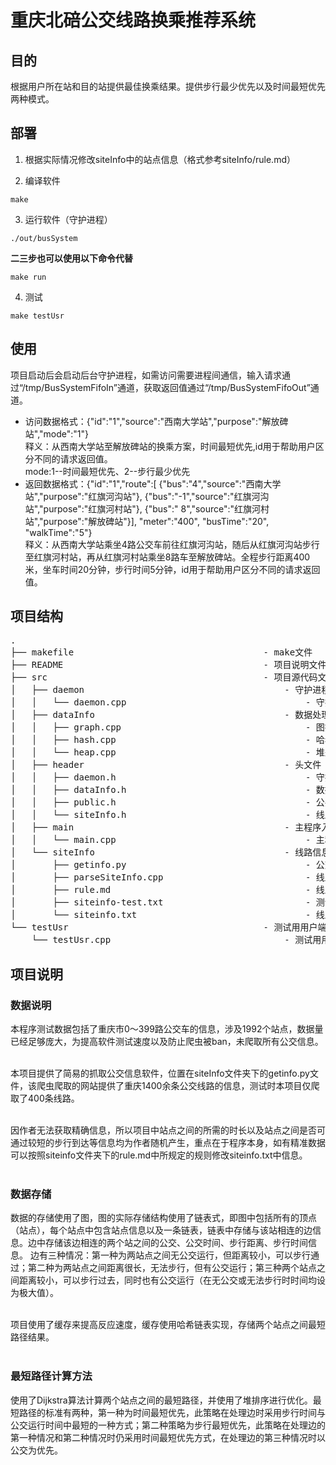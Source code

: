 # 重庆北碚公交线路换乘推荐系统

## 目的

根据用户所在站和目的站提供最佳换乘结果。提供步行最少优先以及时间最短优先两种模式。

## 部署

1. 根据实际情况修改siteInfo中的站点信息（格式参考siteInfo/rule.md）

2. 编译软件

```shell
make
```

3. 运行软件（守护进程）

```shell
./out/busSystem
```

**二三步也可以使用以下命令代替**

```shell
make run
```

4. 测试

```shell
make testUsr
```

## 使用

项目启动后会启动后台守护进程，如需访问需要进程间通信，输入请求通过“/tmp/BusSystemFifoIn”通道，获取返回值通过“/tmp/BusSystemFifoOut”通道。

- 访问数据格式：{"id":"1","source":"西南大学站","purpose":"解放碑站","mode":"1"}</br>
释义：从西南大学站至解放碑站的换乘方案，时间最短优先,id用于帮助用户区分不同的请求返回值。</br>
mode:1--时间最短优先、2--步行最少优先
- 返回数据格式：{"id":"1","route":[
    {"bus":"4","source":"西南大学站","purpose":"红旗河沟站"},
    {"bus":"-1","source":"红旗河沟站","purpose":"红旗河村站"},
    {"bus":" 8","source":"红旗河村站","purpose":"解放碑站"}],
    "meter":"400",
    "busTime":"20",
    "walkTime":"5"}</br>
释义：从西南大学站乘坐4路公交车前往红旗河沟站，随后从红旗河沟站步行至红旗河村站，再从红旗河村站乘坐8路车至解放碑站。全程步行距离400米，坐车时间20分钟，步行时间5分钟，id用于帮助用户区分不同的请求返回值。

## 项目结构

<pre>
.
├── makefile                                    - make文件
├── README                                      - 项目说明文件 
├── src                                         - 项目源代码文件夹
│   ├── daemon                                      - 守护进程
│   │   └── daemon.cpp                                  - 守护进程主程序
│   ├── dataInfo                                    - 数据处理
│   │   ├── graph.cpp                                   - 图操作相关工作集
│   │   ├── hash.cpp                                    - 哈希链表相关工作集
│   │   └── heap.cpp                                    - 堆处理相关工作集
│   ├── header                                      - 头文件
│   │   ├── daemon.h                                    - 守护进程头文件
│   │   ├── dataInfo.h                                  - 数据处理头文件
│   │   ├── public.h                                    - 公共头文件
│   │   └── siteInfo.h                                  - 线路信息头文件
│   ├── main                                        - 主程序入口
│   │   └── main.cpp                                    - 主程序
│   └── siteInfo                                    - 线路信息处理
│       ├── getinfo.py                                  - 公交信息爬虫示例
│       ├── parseSiteInfo.cpp                           - 线路信息处理相关工作集
│       ├── rule.md                                     - 线路信息文本文件规范
│       ├── siteinfo-test.txt                           - 测试用模仿线路信息文本文件
│       └── siteinfo.txt                                - 线路信息文本文件示例
└── testUsr                                     - 测试用用户端程序
    └── testUsr.cpp                                 - 测试用用户端主程序       
</pre>

## 项目说明

### 数据说明

本程序测试数据包括了重庆市0～399路公交车的信息，涉及1992个站点，数据量已经足够庞大，为提高软件测试速度以及防止爬虫被ban，未爬取所有公交信息。<br><br>

本项目提供了简易的抓取公交信息软件，位置在siteInfo文件夹下的getinfo.py文件，该爬虫爬取的网站提供了重庆1400余条公交线路的信息，测试时本项目仅爬取了400条线路。<br><br>

因作者无法获取精确信息，所以项目中站点之间的所需的时长以及站点之间是否可通过较短的步行到达等信息均为作者随机产生，重点在于程序本身，如有精准数据可以按照siteinfo文件夹下的rule.md中所规定的规则修改siteinfo.txt中信息。<br><br>

### 数据存储

数据的存储使用了图，图的实际存储结构使用了链表式，即图中包括所有的顶点（站点），每个站点中包含站点信息以及一条链表，链表中存储与该站相连的边信息。边中存储该边相连的两个站之间的公交、公交时间、步行距离、步行时间信息。
边有三种情况：第一种为两站点之间无公交运行，但距离较小，可以步行通过；第二种为两站点之间距离很长，无法步行，但有公交运行；第三种两个站点之间距离较小，可以步行过去，同时也有公交运行（在无公交或无法步行时时间均设为极大值）。<br><br>

项目使用了缓存来提高反应速度，缓存使用哈希链表实现，存储两个站点之间最短路径结果。<br><br>

### 最短路径计算方法

使用了Dijkstra算法计算两个站点之间的最短路径，并使用了堆排序进行优化。最短路径的标准有两种，第一种为时间最短优先，此策略在处理边时采用步行时间与公交运行时间中最短的一种方式；第二种策略为步行最短优先，此策略在处理边的第一种情况和第二种情况时仍采用时间最短优先方式，在处理边的第三种情况时以公交为优先。